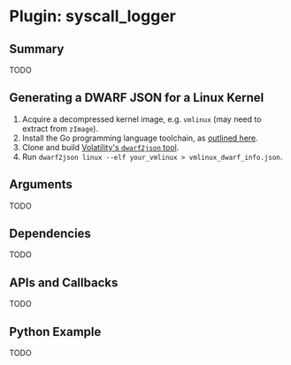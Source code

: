 Plugin: syscall_logger
===========

Summary
-------

TODO

Generating a DWARF JSON for a Linux Kernel
---------

1. Acquire a decompressed kernel image, e.g. `vmlinux` (may need to extract from `zImage`).
2. Install the Go programming language toolchain, as [outlined here](https://golang.org/doc/install).
3. Clone and build [Volatility's `dwarf2json` tool](https://github.com/volatilityfoundation/dwarf2json).
4. Run `dwarf2json linux --elf your_vmlinux > vmlinux_dwarf_info.json`.

Arguments
---------

TODO

Dependencies
------------

TODO

APIs and Callbacks
------------------

TODO

Python Example
-------

TODO
